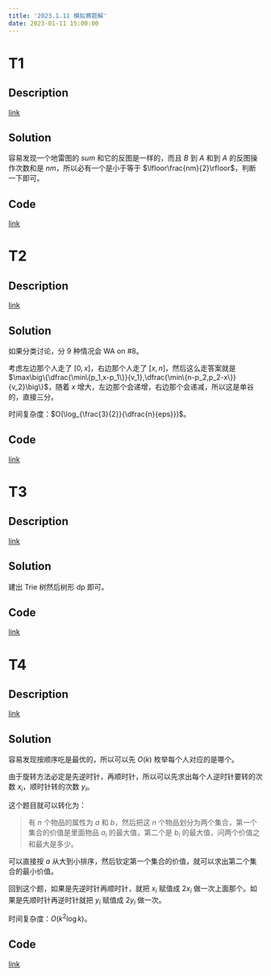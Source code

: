 ```yaml
---
title: '2023.1.11 模拟赛题解'
date: 2023-01-11 15:00:00
---
```


# T1

## Description

[link](https://codeforces.com/gym/102900/problem/B)

## Solution

容易发现一个地雷图的 $sum$ 和它的反图是一样的，而且 $B$ 到 $A$ 和到 $A$ 的反图操作次数和是 $nm$，所以必有一个是小于等于 $\lfloor\frac{nm}{2}\rfloor$，判断一下即可。

## Code

[link](https://codeforces.com/gym/102900/submission/188821812)

# T2

## Description

[link](https://codeforces.com/gym/102900/problem/D)

## Solution

如果分类讨论，分 $9$ 种情况会 WA on #8。

考虑左边那个人走了 $[0,x]$，右边那个人走了 $[x,n]$，然后这么走答案就是 $\max\big\{\dfrac{\min\{p_1,x-p_1\}}{v_1},\dfrac{\min\{n-p_2,p_2-x\}}{v_2}\big\}$，随着 $x$ 增大，左边那个会递增，右边那个会递减，所以这是单谷的，直接三分。

时间复杂度：$O(\log_{\frac{3}{2}}{\dfrac{n}{eps}})$。

## Code

[link](https://codeforces.com/gym/102900/submission/188824242)

# T3

## Description

[link](https://codeforces.com/gym/102900/problem/M)

## Solution

建出 Trie 树然后树形 dp 即可。

## Code

[link](https://codeforces.com/gym/102900/submission/188820842)

# T4

## Description

[link](https://codeforces.com/gym/102900/problem/H)

## Solution

容易发现按顺序吃是最优的，所以可以先 $O(k)$ 枚举每个人对应的是哪个。

由于旋转方法必定是先逆时针，再顺时针，所以可以先求出每个人逆时针要转的次数 $x_i$，顺时针转的次数 $y_i$。

这个题目就可以转化为：

> 有 $n$ 个物品的属性为 $a$ 和 $b$，然后把这 $n$ 个物品划分为两个集合，第一个集合的价值是里面物品 $a_i$ 的最大值，第二个是 $b_i$ 的最大值，问两个价值之和最大是多少。

可以直接按 $a$ 从大到小排序，然后钦定第一个集合的价值，就可以求出第二个集合的最小价值。

回到这个题，如果是先逆时针再顺时针，就把 $x_i$ 赋值成 $2x_i$ 做一次上面那个。如果是先顺时针再逆时针就把 $y_i$ 赋值成 $2y_i$ 做一次。

时间复杂度：$O(k^2\log k)$。

## Code

[link](https://codeforces.com/gym/102900/submission/188839276)